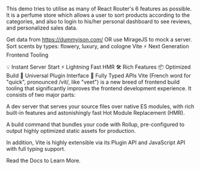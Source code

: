 This demo tries to utilise as many of React Router's 6 features as possible. It is a perfume store which allows a user to sort products according to the categories, and also to login to his/her personal dashboard to see reviews, and personalized sales data.


Get data from https://dummyjson.com/ OR use MirageJS to mock a server.
Sort scents by types: flowery, luxury, and cologne
Vite ⚡
Next Generation Frontend Tooling

💡 Instant Server Start
⚡️ Lightning Fast HMR
🛠️ Rich Features
📦 Optimized Build
🔩 Universal Plugin Interface
🔑 Fully Typed APIs
Vite (French word for "quick", pronounced /vit/, like "veet") is a new breed of frontend build tooling that significantly improves the frontend development experience. It consists of two major parts:

A dev server that serves your source files over native ES modules, with rich built-in features and astonishingly fast Hot Module Replacement (HMR).

A build command that bundles your code with Rollup, pre-configured to output highly optimized static assets for production.

In addition, Vite is highly extensible via its Plugin API and JavaScript API with full typing support.

Read the Docs to Learn More.